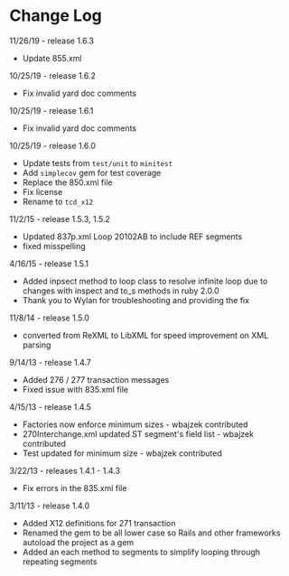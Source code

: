 # Change Log

11/26/19 - release 1.6.3
* Update 855.xml

10/25/19 - release 1.6.2
* Fix invalid yard doc comments

10/25/19 - release 1.6.1
* Fix invalid yard doc comments

10/25/19 - release 1.6.0
* Update tests from `test/unit` to `minitest`
* Add `simplecov` gem for test coverage
* Replace the 850.xml file
* Fix license
* Rename to `tcd_x12`

11/2/15 - release 1.5.3, 1.5.2
* Updated 837p.xml Loop 20102AB to include REF segments
* fixed misspelling

4/16/15 - release 1.5.1
* Added inpsect method to loop class to resolve infinite loop due to changes with inspect and to_s methods in ruby 2.0.0
* Thank you to Wylan for troubleshooting and providing the fix

11/8/14 - release 1.5.0
* converted from ReXML to LibXML for speed improvement on XML parsing

9/14/13 - release 1.4.7
* Added 276 / 277 transaction messages
* Fixed issue with 835.xml file

4/15/13 - release 1.4.5
* Factories now enforce minimum sizes - wbajzek contributed
* 270Interchange.xml updated ST segment's field list - wbajzek contributed
* Test updated for minimum size - wbajzek contributed

3/22/13 - releases 1.4.1 - 1.4.3
* Fix errors in the 835.xml file

3/11/13 - release 1.4.0
* Added X12 definitions for 271 transaction
* Renamed the gem to be all lower case so Rails and other frameworks autoload the project as a gem
* Added an each method to segments to simplify looping through repeating segments